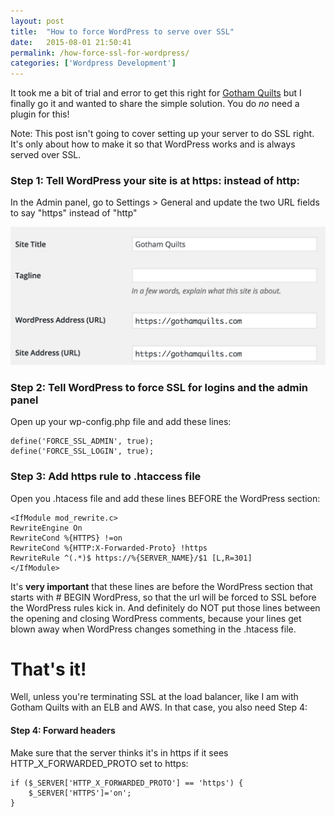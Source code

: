 ```yaml
---
layout: post
title:  "How to force WordPress to serve over SSL"
date:   2015-08-01 21:50:41
permalink: /how-force-ssl-for-wordpress/
categories: ['Wordpress Development']
---
```


It took me a bit of trial and error to get this right for [Gotham Quilts](https://gothamquilts.com) but I finally go it and wanted to share the simple solution. You do *no* need a plugin for this!

Note: This post isn't going to cover setting up your server to do SSL right. It's only about how to make it so that WordPress works and is always served over SSL.

### Step 1: Tell WordPress your site is at https: instead of http:

In the Admin panel, go to Settings > General and update the two URL fields to say "https" instead of "http"

![settings](/images/wp-settings.png)

### Step 2: Tell WordPress to force SSL for logins and the admin panel

Open up your wp-config.php file and add these lines:

    define('FORCE_SSL_ADMIN', true);
    define('FORCE_SSL_LOGIN', true);

### Step 3: Add https rule to .htaccess file

Open you .htacess file and add these lines BEFORE the WordPress section:

    <IfModule mod_rewrite.c>
	RewriteEngine On
	RewriteCond %{HTTPS} !=on
	RewriteCond %{HTTP:X-Forwarded-Proto} !https
	RewriteRule ^(.*)$ https://%{SERVER_NAME}/$1 [L,R=301]
	</IfModule>

It's **very important** that these lines are before the WordPress section that starts with # BEGIN WordPress, so that the url will be forced to SSL before the WordPress rules kick in. And definitely do NOT put those lines between the opening and closing WordPress comments, because your lines get blown away when WordPress changes something in the .htacess file.

# That's it!

Well, unless you're terminating SSL at the load balancer, like I am with Gotham Quilts with an ELB and AWS. In that case, you also need Step 4:

#### Step 4: Forward headers

Make sure that the server thinks it's in https if it sees HTTP_X_FORWARDED_PROTO set to https:

	if ($_SERVER['HTTP_X_FORWARDED_PROTO'] == 'https') {
		$_SERVER['HTTPS']='on';
	}